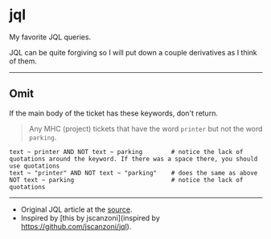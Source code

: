 # jql

My favorite JQL queries. 

JQL can be quite forgiving so I will put down a couple derivatives as I think of them.

---

## Omit 

If the main body of the ticket has these keywords, don't return.

> Any MHC (project) tickets that have the word `printer` but not the word `parking`.

```
text ~ printer AND NOT text ~ parking        # notice the lack of quotations around the keyword. If there was a space there, you should use quotations
text ~ "printer" AND NOT text ~ "parking"    # does the same as above
NOT text ~ parking                           # notice the lack of quotations
```

---

- Original JQL article at the [source](https://support.atlassian.com/jira-service-management-cloud/docs/use-advanced-search-with-jira-query-language-jql/).
- Inspired by [this by jscanzoni](inspired by https://github.com/jscanzoni/jql).
